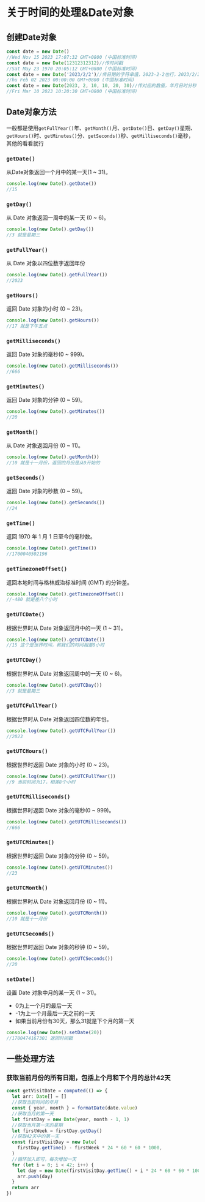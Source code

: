 # 关于时间的处理&Date对象

## 创建Date对象

```javascript
const date = new Date()
//Wed Nov 15 2023 17:07:32 GMT+0800 (中国标准时间)
const date = new Date(12312312312)//传时间戳
//Sat May 23 1970 20:05:12 GMT+0800 (中国标准时间)
const date = new Date('2023/2/2')//传日期的字符串值，2023-2-2也行，2023/2/2/2:10:10也行
//hu Feb 02 2023 00:00:00 GMT+0800 (中国标准时间)
const date = new Date(2023, 2, 10, 10, 20, 30)//传对应的数值，年月日时分秒
//Fri Mar 10 2023 10:20:30 GMT+0800 (中国标准时间)
```

## Date对象方法

一般都是使用`getFullYear()`年、`getMonth()`月、`getDate()`日、`getDay()`星期、`getHours()`时、`getMinutes()`分、`getSeconds()`秒、`getMilliseconds()`毫秒，其他的看看就行

### `getDate()`

从Date对象返回一个月中的某一天(1 ~ 31)。

```javascript
console.log(new Date().getDate())
//15
```

### `getDay()`

从 Date 对象返回一周中的某一天 (0 ~ 6)。

```javascript
console.log(new Date().getDay())
//3 就是星期三
```

### `getFullYear()`

从 Date 对象以四位数字返回年份

```javascript
console.log(new Date().getFullYear())
//2023
```

### `getHours()`

返回 Date 对象的小时 (0 ~ 23)。

```javascript
console.log(new Date().getHours())
//17 就是下午五点
```

### `getMilliseconds()`

返回 Date 对象的毫秒(0 ~ 999)。

```javascript
console.log(new Date().getMilliseconds())
//666
```

### `getMinutes()`

返回 Date 对象的分钟 (0 ~ 59)。

```javascript
console.log(new Date().getMinutes())
//20
```

### `getMonth()`

从 Date 对象返回月份 (0 ~ 11)。

```javascript
console.log(new Date().getMonth())
//10 就是十一月份，返回的月份是从0开始的
```

### `getSeconds()`

返回 Date 对象的秒数 (0 ~ 59)。

```javascript
console.log(new Date().getSeconds())
//24
```

### `getTime()`

返回 1970 年 1 月 1 日至今的毫秒数。

```javascript
console.log(new Date().getTime())
//1700040502196
```

### `getTimezoneOffset()`

返回本地时间与格林威治标准时间 (GMT) 的分钟差。

```javascript
console.log(new Date().getTimezoneOffset())
//-480 就是差八个小时
```

### `getUTCDate()`

根据世界时从 Date 对象返回月中的一天 (1 ~ 31)。

```javascript
console.log(new Date().getUTCDate())
//15 这个是世界时间，和我们的时间相差8小时
```

### `getUTCDay()`

根据世界时从 Date 对象返回周中的一天 (0 ~ 6)。

```javascript
console.log(new Date().getUTCDay())
//3 就是星期三
```

### `getUTCFullYear()`

根据世界时从 Date 对象返回四位数的年份。

```javascript
console.log(new Date().getUTCFullYear())
//2023
```

### `getUTCHours()`

根据世界时返回 Date 对象的小时 (0 ~ 23)。

```javascript
console.log(new Date().getUTCFullYear())
//9	当前时间为17，相差8个小时
```

### `getUTCMilliseconds()`

根据世界时返回 Date 对象的毫秒(0 ~ 999)。

```javascript
console.log(new Date().getUTCMilliseconds())
//666
```

### `getUTCMinutes()`

根据世界时返回 Date 对象的分钟 (0 ~ 59)。

```javascript
console.log(new Date().getUTCMinutes())
//23
```

### `getUTCMonth()`

根据世界时从 Date 对象返回月份 (0 ~ 11)。

```javascript
console.log(new Date().getUTCMonth())
//10 就是十一月份
```

### `getUTCSeconds()`

根据世界时返回 Date 对象的秒钟 (0 ~ 59)。

```javascript
console.log(new Date().getUTCSeconds())
//20
```

### `setDate()`

设置 Date 对象中月的某一天 (1 ~ 31)。

- 0为上一个月的最后一天
- -1为上一个月最后一天之前的一天
- 如果当前月份有30天，那么31就是下个月的第一天

```javascript
console.log(new Date().setDate(20))
//1700474167301	返回时间戳
```



## 一些处理方法

### 获取当前月份的所有日期，包括上个月和下个月的总计42天

```typescript
const getVisitDate = computed(() => {
  let arr: Date[] = []
  //获取当前时间的年月
  const { year, month } = formatDate(date.value)
  //获取当月的第一天
  let firstDay = new Date(year, month - 1, 1)
  //获取当月第一天的星期
  let firstWeek = firstDay.getDay()
  //获取42天中的第一天
  const firstVisitDay = new Date(
    firstDay.getTime() - firstWeek * 24 * 60 * 60 * 1000,
  )
  //循环加入即可，每次增加一天
  for (let i = 0; i < 42; i++) {
    let day = new Date(firstVisitDay.getTime() + i * 24 * 60 * 60 * 1000)
    arr.push(day)
  }
  return arr
})
```

